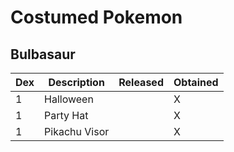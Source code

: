 # Costumed Pokemon


## Bulbasaur

| Dex | Description    | Released | Obtained |
|-----|----------------|----------|----------|
| 1   | Halloween      |          | X        |
| 1   | Party Hat      |          | X        |
| 1   | Pikachu Visor  |          | X        |
